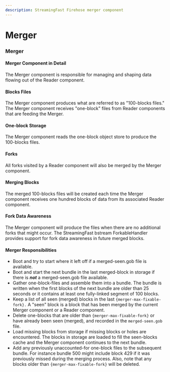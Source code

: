 ```yaml
---
description: StreamingFast Firehose merger component
---
```


# Merger

### Merger

#### Merger Component in Detail

The Merger component is responsible for managing and shaping data flowing out of the Reader component.&#x20;

#### Blocks Files

The Merger component produces what are referred to as "100-blocks files." The Merger component receives "one-block" files from Reader components that are feeding the Merger.&#x20;

#### One-block Storage

The Merger component reads the one-block object store to produce the 100-blocks files.

#### Forks

All forks visited by a Reader component will also be merged by the Merger component.

#### Merging Blocks

The merged 100-blocks files will be created each time the Merger component receives one hundred blocks of data from its associated Reader component.&#x20;

#### Fork Data Awareness

The Merger component will produce the files when there are no additional forks that might occur. The StreamingFast bstream ForkableHandler provides support for fork data awareness in future merged blocks.

#### Merger Responsibilities

* Boot and try to start where it left off if a merged-seen.gob file is available.
* Boot and start the next bundle in the last merged-block in storage if there is _**not**_ a merged-seen.gob file available.
* Gather one-block-files and assemble them into a bundle. The bundle is written when the first blocks of the next bundle are older than 25 seconds or it contains at least one fully-linked segment of 100 blocks.
* Keep a list of all seen (merged) blocks in the last `{merger-max-fixable-fork}.` A "seen" block is a block that has been merged by the current Merger component or a Reader component.
* Delete one-blocks that are older than `{merger-max-fixable-fork}` or have already been seen (merged), and recorded in the `merged-seen.gob` file.
* Load missing blocks from storage if missing blocks or holes are encountered. The blocks in storage are loaded to fill the seen-blocks cache and the Merger component continues to the next bundle.
* Add any previously unaccounted-for one-block files to the subsequent bundle. For instance bundle 500 might include block 429 if it was previously missed during the merging process. Also, note that any blocks older than `{merger-max-fixable-fork}` will be deleted.
